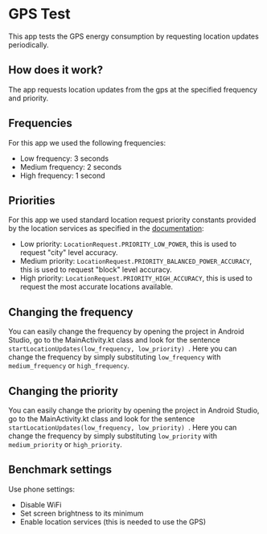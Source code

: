 # GPS Test
This app tests the GPS energy consumption by requesting location updates periodically.

## How does it work?
The app requests location updates from the gps at the specified frequency and priority.

## Frequencies
For this app we used the following frequencies:
* Low frequency: 3 seconds
* Medium frequency: 2 seconds
* High frequency: 1 second

## Priorities
For this app we used standard location request priority constants provided by the location services as specified in the [documentation](https://developers.google.com/android/reference/com/google/android/gms/location/LocationRequest):
* Low priority: ``` LocationRequest.PRIORITY_LOW_POWER ```, this is used to request "city" level accuracy.
* Medium priority: ``` LocationRequest.PRIORITY_BALANCED_POWER_ACCURACY ```, this is used to request "block" level accuracy.
* High priority: ``` LocationRequest.PRIORITY_HIGH_ACCURACY ```, this is used to request the most accurate locations available.

## Changing the frequency
You can easily change the frequency by opening the project in Android Studio, go to the MainActivity.kt class and look for the sentence 
```startLocationUpdates(low_frequency, low_priority) ```.
Here you can change the frequency by simply substituting ```low_frequency``` with ```medium_frequency``` or ```high_frequency```.

## Changing the priority 
You can easily change the priority by opening the project in Android Studio, go to the MainActivity.kt class and look for the sentence
```startLocationUpdates(low_frequency, low_priority) ```.
Here you can change the frequency by simply substituting ```low_priority``` with ```medium_priority``` or ```high_priority```.

## Benchmark settings
Use phone settings:
* Disable WiFi
* Set screen brightness to its minimum
* Enable location services (this is needed to use the GPS)
